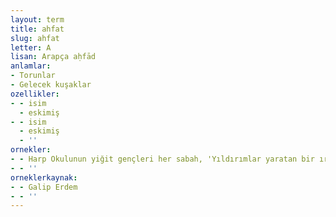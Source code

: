 ```yaml
---
layout: term
title: ahfat
slug: ahfat
letter: A
lisan: Arapça aḥfād
anlamlar:
- Torunlar
- Gelecek kuşaklar
ozellikler:
- - isim
  - eskimiş
- - isim
  - eskimiş
  - ''
ornekler:
- - Harp Okulunun yiğit gençleri her sabah, 'Yıldırımlar yaratan bir ırkın ahfadıyız!' marşı ile talime çıkarken ırkçı bir eğitim mi görüyorlar?
- - ''
orneklerkaynak:
- - Galip Erdem
- - ''
---
```

